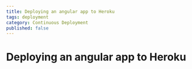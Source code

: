 ```yaml
---
title: Deploying an angular app to Heroku
tags: deployment
category: Continuous Deployment
published: false
---
```


# Deploying an angular app to Heroku
